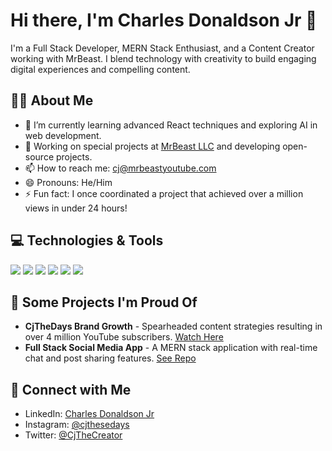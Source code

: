 # Hi there, I'm Charles Donaldson Jr 👋

I'm a Full Stack Developer, MERN Stack Enthusiast, and a Content Creator working with MrBeast. I blend technology with creativity to build engaging digital experiences and compelling content.

## 🧑‍💻 About Me

- 🌱 I’m currently learning advanced React techniques and exploring AI in web development.
- 🔭 Working on special projects at [MrBeast LLC](https://www.youtube.com/user/MrBeast6000) and developing open-source projects.
- 📫 How to reach me: cj@mrbeastyoutube.com
- 😄 Pronouns: He/Him
- ⚡ Fun fact: I once coordinated a project that achieved over a million views in under 24 hours!

## 💻 Technologies & Tools

![](https://img.shields.io/badge/Code-JavaScript-yellow)
![](https://img.shields.io/badge/Code-Python-blue)
![](https://img.shields.io/badge/Database-MongoDB-green)
![](https://img.shields.io/badge/Framework-React-61DAFB)
![](https://img.shields.io/badge/Tools-AdobePremierePro-9999FF)
![](https://img.shields.io/badge/Platform-YouTube-red)

## 🚀 Some Projects I'm Proud Of

- **CjTheDays Brand Growth** - Spearheaded content strategies resulting in over 4 million YouTube subscribers. [Watch Here](https://www.youtube.com/@CjThese/videos)
- **Full Stack Social Media App** - A MERN stack application with real-time chat and post sharing features. [See Repo](https://github.com/whoever11/project-name)

## 🤝 Connect with Me

- LinkedIn: [Charles Donaldson Jr](https://www.linkedin.com/in/charles-donaldson-jr)
- Instagram: [@cjthesedays](https://www.instagram.com/cjthesedays/?hl=en)
- Twitter: [@CjTheCreator](https://twitter.com/CjTheCreator)
